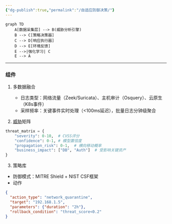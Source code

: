 ```yaml
---
{"dg-publish":true,"permalink":"/自适应防御决策/"}
---
```


```mermaid
graph TD
    A[数据采集层] --> B(威胁分析引擎)
    B --> C[策略决策器]
    C --> D[响应执行器]
    D --> E[环境反馈]
    E -->|强化学习| C
    E --> A
```
---
### 组件
1. 多数据融合
   - 日志类型：网络流量（Zeek/Suricata）、主机审计（Osquery）、云原生（K8s事件）
   - 采样频率：关键事件实时处理（<100ms延迟），批量日志分钟级聚合

1. [威胁](威胁.md)矩阵
```python
threat_matrix = {
    "severity": 0-10,  # CVSS评分
    "confidence": 0-1, # 模型置信度
    "propagation_risk": 0-1,  # 横向移动概率
    "business_impact": ["DB", "Auth"]  # 受影响关键资产
}
```

3. 策略库
- 防御模式：MITRE Shield + NIST CSF框架
- 动作
```json
{
  "action_type": "network_quarantine",
  "target": "192.168.1.5",
  "parameters": {"duration": "2h"},
  "rollback_condition": "threat_score<0.2"
}
```



